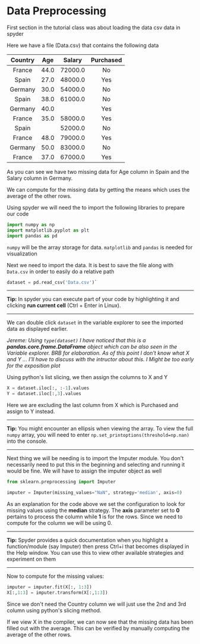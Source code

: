 # Data Preprocessing

First section in the tutorial class was about loading the data csv data in spyder

Here we have a file (Data.csv) that contains the following data 

**Country**|**Age**|**Salary**|**Purchased**
:-----:|:-----:|:-----:|:-----:
France|44.0|72000.0|No
Spain|27.0|48000.0|Yes
Germany|30.0|54000.0|No
Spain|38.0|61000.0|No
Germany|40.0| |Yes
France|35.0|58000.0|Yes
Spain| |52000.0|No
France|48.0|79000.0|Yes
Germany|50.0|83000.0|No
France|37.0|67000.0|Yes

As you can see we have two missing data for Age column in Spain and the Salary column in Germany.

We can compute for the missing data by getting the means which uses the average of the other rows.


Using spyder we will need the to import the following libraries to prepare our code

```python
import numpy as np
import matplotlib.pyplot as plt
import pandas as pd

```

`numpy` will be the array storage for data. `matplotlib` and `pandas` is needed for visualization 


Next we need to import the data. It is best to save the file along with `Data.csv` in order to easily do a relative path


```python
dataset = pd.read_csv('Data.csv')`
```

******************************************
**Tip:**
In spyder you can execute part of your code by highlighting it and clicking **run current cell** (Ctrl + Enter in Linux). 
******************************************
We can double click `dataset` in the variable explorer to see the imported data as displayed earlier. 

*Jereme: Using `type(dataset)` I have noticed that this is a **pandas.core.frame.DataFrame** object which can be also seen in the Variable explorer. BRB for elaboration. As of this point I don't know what X and Y ... I'll have to discuss with the intructor about this. I Might be too early for the exposition plot*

Using python's list slicing, we then assign the columns to X and Y


```python
X = dataset.iloc[:, :-1].values
Y = dataset.iloc[:,3].values
```


Here we are excluding the last column from X which is Purchased and assign to Y instead.

****************************************
**Tip:**
You might encounter an ellipsis when viewing the array. To view the full `numpy` array, you will need to enter `np.set_printoptions(threshold=np.nan)` into the console. 
****************************************

Next thing we will be needing is to import the Imputer module. You don't necessarily need to put this in the beginning and selecting and running it would be fine. We will have to assign the imputer object as well

```python
from sklearn.preprocessing import Imputer

imputer = Imputer(missing_values="NaN", strategy='median', axis=0)
```

As an explanation for the code above we set the configuration to look for missing values using the **median** strategy. The **axis** parameter set to **0** pertains to process the column while **1**  is for the rows. Since we need to compute for the column we will be using 0.

****************************************
**Tip:**
Spyder provides a quick documentation when you highlight a function/module (say Imputer) then press Ctrl+i that becomes displayed in the Help window. You can use this to view other available strategies and experiment on them
****************************************

Now to compute for the missing values: 

```python
imputer = imputer.fit(X[:, 1:3])
X[:,1:3] = imputer.transform(X[:,1:3])
```

Since we don't need the Country column we will just use the 2nd and 3rd column using python's slicing method. 

If we view X in the compiler, we can now see that the missing data has been filled out with the average. This can be verified by manually computing the average of the other rows.


